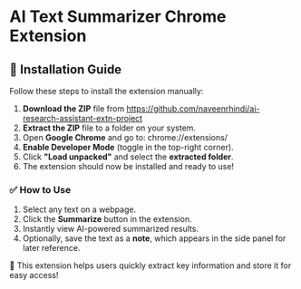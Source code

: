 # AI Text Summarizer Chrome Extension

## 📌 Installation Guide

Follow these steps to install the extension manually:

1. **Download the ZIP** file from https://github.com/naveenrhindi/ai-research-assistant-extn-project
2. **Extract the ZIP** file to a folder on your system.
3. Open **Google Chrome** and go to: chrome://extensions/
4. **Enable Developer Mode** (toggle in the top-right corner).
5. Click **"Load unpacked"** and select the **extracted folder**.
6. The extension should now be installed and ready to use!

### ✅ How to Use
1. Select any text on a webpage.
2. Click the **Summarize** button in the extension.
3. Instantly view AI-powered summarized results.
4. Optionally, save the text as a **note**, which appears in the side panel for later reference.

📌 This extension helps users quickly extract key information and store it for easy access!
